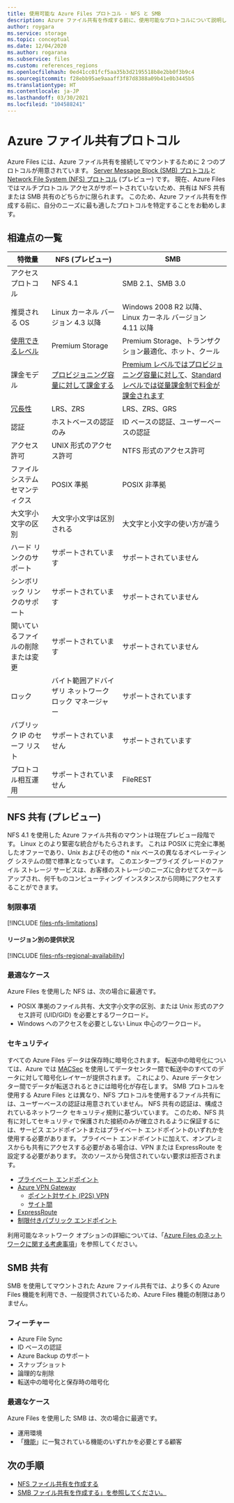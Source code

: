 ```yaml
---
title: 使用可能な Azure Files プロトコル - NFS と SMB
description: Azure ファイル共有を作成する前に、使用可能なプロトコルについて説明します。これには、サーバー メッセージ ブロック (SMB) とネットワーク ファイル システム (NFS) が含まれます。
author: roygara
ms.service: storage
ms.topic: conceptual
ms.date: 12/04/2020
ms.author: rogarana
ms.subservice: files
ms.custom: references_regions
ms.openlocfilehash: 0ed41cc01fcf5aa35b3d2195518b8e2bb0f3b9c4
ms.sourcegitcommit: f28ebb95ae9aaaff3f87d8388a09b41e0b3445b5
ms.translationtype: HT
ms.contentlocale: ja-JP
ms.lasthandoff: 03/30/2021
ms.locfileid: "104588241"
---
```

# <a name="azure-file-share-protocols"></a>Azure ファイル共有プロトコル

Azure Files には、Azure ファイル共有を接続してマウントするために 2 つのプロトコルが用意されています。 [Server Message Block (SMB) プロトコル](/windows/win32/fileio/microsoft-smb-protocol-and-cifs-protocol-overview)と [Network File System (NFS) プロトコル](https://en.wikipedia.org/wiki/Network_File_System) (プレビュー) です。 現在、Azure Files ではマルチプロトコル アクセスがサポートされていないため、共有は NFS 共有または SMB 共有のどちらかに限られます。 このため、Azure ファイル共有を作成する前に、自分のニーズに最も適したプロトコルを特定することをお勧めします。

## <a name="differences-at-a-glance"></a>相違点の一覧

|特徴量  |NFS (プレビュー)  |SMB  |
|---------|---------|---------|
|アクセス プロトコル     |NFS 4.1         |SMB 2.1、SMB 3.0         |
|推奨される OS     |Linux カーネル バージョン 4.3 以降         |Windows 2008 R2 以降、Linux カーネル バージョン 4.11 以降         |
|[使用できるレベル](storage-files-planning.md#storage-tiers)     |Premium Storage         |Premium Storage、トランザクション最適化、ホット、クール         |
|課金モデル         |[プロビジョニング容量に対して課金する](./understanding-billing.md#provisioned-model)         |[Premium レベルではプロビジョニング容量に対して](./understanding-billing.md#provisioned-model)、[Standard レベルでは従量課金制で料金が課金されます](./understanding-billing.md#pay-as-you-go-model)         |
|[冗長性](storage-files-planning.md#redundancy)     |LRS、ZRS         |LRS、ZRS、GRS         |
|認証     |ホストベースの認証のみ        |ID ベースの認証、ユーザーベースの認証         |
|アクセス許可     |UNIX 形式のアクセス許可         |NTFS 形式のアクセス許可         |
|ファイル システム セマンティクス     |POSIX 準拠         |POSIX 非準拠         |
|大文字小文字の区別     |大文字小文字は区別される         |大文字と小文字の使い方が違う         |
|ハード リンクのサポート     |サポートされています         |サポートされていません         |
|シンボリック リンクのサポート     |サポートされています         |サポートされていません         |
|開いているファイルの削除または変更     |サポートされています         |サポートされていません         |
|ロック     |バイト範囲アドバイザリ ネットワーク ロック マネージャー         |サポートされています         |
|パブリック IP のセーフ リスト | サポートされていません | サポートされています|
|プロトコル相互運用| サポートされていません | FileREST|

## <a name="nfs-shares-preview"></a>NFS 共有 (プレビュー)

NFS 4.1 を使用した Azure ファイル共有のマウントは現在プレビュー段階です。 Linux とのより緊密な統合がもたらされます。 これは POSIX に完全に準拠したオファーであり、Unix およびその他の * nix ベースの異なるオペレーティング システムの間で標準となっています。 このエンタープライズ グレードのファイル ストレージ サービスは、お客様のストレージのニーズに合わせてスケールアップされ、何千ものコンピューティング インスタンスから同時にアクセスすることができます。

### <a name="limitations"></a>制限事項

[!INCLUDE [files-nfs-limitations](../../../includes/files-nfs-limitations.md)]

#### <a name="regional-availability"></a>リージョン別の提供状況

[!INCLUDE [files-nfs-regional-availability](../../../includes/files-nfs-regional-availability.md)]

### <a name="best-suited"></a>最適なケース

Azure Files を使用した NFS は、次の場合に最適です。

- POSIX 準拠のファイル共有、大文字小文字の区別、または Unix 形式のアクセス許可 (UID/GID) を必要とするワークロード。
- Windows へのアクセスを必要としない Linux 中心のワークロード。

### <a name="security"></a>セキュリティ

すべての Azure Files データは保存時に暗号化されます。 転送中の暗号化については、Azure では [MACSec](https://en.wikipedia.org/wiki/IEEE_802.1AE) を使用してデータセンター間で転送中のすべてのデータに対して暗号化レイヤーが提供されます。 これにより、Azure データセンター間でデータが転送されるときには暗号化が存在します。 SMB プロトコルを使用する Azure Files とは異なり、NFS プロトコルを使用するファイル共有には、ユーザーベースの認証は用意されていません。 NFS 共有の認証は、構成されているネットワーク セキュリティ規則に基づいています。 このため、NFS 共有に対してセキュリティで保護された接続のみが確立されるように保証するには、サービス エンドポイントまたはプライベート エンドポイントのいずれかを使用する必要があります。 プライベート エンドポイントに加えて、オンプレミスからも共有にアクセスする必要がある場合は、VPN または ExpressRoute を設定する必要があります。 次のソースから発信されていない要求は拒否されます。

- [プライベート エンドポイント](storage-files-networking-overview.md#private-endpoints)
- [Azure VPN Gateway](../../vpn-gateway/vpn-gateway-about-vpngateways.md)
    - [ポイント対サイト (P2S) VPN](../../vpn-gateway/point-to-site-about.md)
    - [サイト間](../../vpn-gateway/design.md#s2smulti)
- [ExpressRoute](../../expressroute/expressroute-introduction.md)
- [制限付きパブリック エンドポイント](storage-files-networking-overview.md#storage-account-firewall-settings)

利用可能なネットワーク オプションの詳細については、「[Azure Files のネットワークに関する考慮事項](storage-files-networking-overview.md)」を参照してください。

## <a name="smb-shares"></a>SMB 共有

SMB を使用してマウントされた Azure ファイル共有では、より多くの Azure Files 機能を利用でき、一般提供されているため、Azure Files 機能の制限はありません。

### <a name="features"></a>フィーチャー

- Azure File Sync
- ID ベースの認証
- Azure Backup のサポート
- スナップショット
- 論理的な削除
- 転送中の暗号化と保存時の暗号化

### <a name="best-suited"></a>最適なケース

Azure Files を使用した SMB は、次の場合に最適です。

- 運用環境
- 「[機能](#features)」に一覧されている機能のいずれかを必要とする顧客

## <a name="next-steps"></a>次の手順

- [NFS ファイル共有を作成する](storage-files-how-to-create-nfs-shares.md)
- [SMB ファイル共有を作成する」を参照してください。](storage-how-to-create-file-share.md)